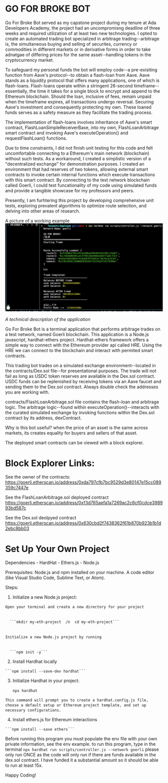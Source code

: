 # GO FOR BROKE BOT

Go For Broke Bot served as my capstone project during my tenure at Ada Developers Academy, the project had an uncompromisng deadline of three weeks and required utilization of at least two new technologies. I opted to create an automated trading bot specialized in arbitrage trading--arbitrage is, the simultaneous buying and selling of securites, currency or commodities in different markets or in derivative forms in order to take adnatgae of differing prices for the same asset--handling tokens in the cryptocurrency market.

To safeguard my personal funds the bot will employ code--a pre-exisiting function from Aave's protocol--to obtain a flash-loan from Aave. Aave stands as a liquidity protocol that offers many applications, one of which is flash-loans. Flash-loans operate within a stringent 26-second timeframe--essentially, the time it takes for a single block to encrypt and append to the Ethereum blockchain. Should the loan, inclusive of fees, remain unpaid when the timeframe expires, all transactions undergo reversal. Securing Aave's investment and consequently protecting my own. These loaned funds serves as a safety measure as they facilitate the trading process.

The implementation of flash-loans involves inheritance of Aave's smart contract, FlashLoanSimpleReceiverBase, into my own, FlashLoanArbitrage smart contract and invoking Aave's executeOperation() and requestFlashLoan() functions. 

Due to time constraints, I did not finish unit testing for this code and felt uncomfortable connecting to a Ethereum's main network (blockchain) without such tests. As a workaround, I created a simplistic version of a "decentralized exchange" for demonstration purposes. I created an environment that had reserves of two tokens, allowing external smart contracts to invoke certain internal functions which execute transactions with this smart contract. By connecting to the test network blockchain called Goerli, I could test funcationality of my code using simulated funds and provide a tangible showcase for my professors and peers.

Presently, I am furhtering this project by developing comprehensive unit tests, exploring prevalent algorithms to optimize route selection, and delving into other areas of research.

A picture of a working example
![alt text](https://github.com/paigepwilcox/Go-For-Broke-Bot/blob/dex/brokebot.png?raw=true)


*A technical description of the application*
  
  Go For Broke Bot is a terminal application that performs arbitrage trades on a test network, named Goerli blockchain. This application is a Node.js javascript, hardhat-ethers project. Hardhat-ethers framework offers a simple way to connect with the Ethereum provider api called HRE. Using the HRE we can connect to the blockchain and interact with permited smart contracts.  
  
  This trading bot trades on a simulated exchange environment--located in the contracts/Dex.sol file--for presentational purposes. The trade will not fail as long as USDC token reserves are available in the Dex.sol contract. USDC funds can be replenished by receiving tokens via an Aave faucet and sending them to the Dex.sol contract. Always double check the addresses you are working with. 
  
  contracts/FlashLoanArbitrage.sol file contains the flash-loan and arbitrage logic. The arbitrage logic--found within executeOperation()--interacts with the curated simulated exchange by invoking functions within the Dex.sol contract by its address, dexContract. 


  Why is this bot useful?
  when the price of an asset is the same across markets, its creates equality for buyers and sellers of that asset.  


The deployed smart contracts can be viewed with a block explorer.
# Block Explorer Links:
  See the owner of the contracts:
  https://goerli.etherscan.io/address/0xda797cfb7bc9529d3e80147e15cc089359c7447e

  See the FlashLoanArbitrage.sol deployed contract
  https://goerli.etherscan.io/address/0xf3d765aefa1a7269ac2c6cf0cdce398993bd587c

  See the Dex.sol deolpyed contract
  https://goerli.etherscan.io/address/0x630cbd2f7438362f61b870b923b1b1d2ebc8bb03
 

# Set Up Your Own Project
  Dependencies
    - HardHat
    - Ethers.js
    - Node.js

  Prerequisites:
      Node.js and npm installed on your machine.
      A code editor (like Visual Studio Code, Sublime Text, or Atom).
  
  Steps:
  1. Initialize a new Node.js project:

    Open your terminal and create a new directory for your project


      ```mkdir my-eth-project  /n  cd my-eth-project```


    Initialize a new Node.js project by running


      ```npm init -y```


  2. Install Hardhat locally

    ```npm install --save-dev hardhat```


  3. Initialize Hardhat in your project:
   
      ```npx hardhat```

    This command will prompt you to create a hardhat.config.js file, choose a default setup or Ethereum project template, and set up necessary configurations.


  4. Install ethers.js for Ethereum interactions


    ```npm install --save ethers```


  
  Before running this program you must populate the env file with your own private information, see the env example.
  to run this program, type in the terminal 
   `npx hardhat run scripts/controller.js --network goerli`
  please only run ONCE as the code will only run if there are funds available in the dex.sol contract. I have funded it a substantial amount so it should be able to run at least 15x.







Happy Coding!